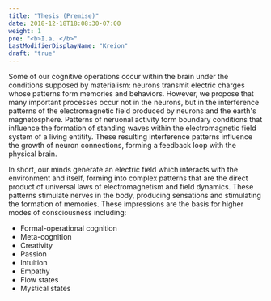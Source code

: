 ```yaml
---
title: "Thesis (Premise)"
date: 2018-12-18T18:08:30-07:00
weight: 1
pre: "<b>I.a. </b>"
LastModifierDisplayName: "Kreion"
draft: "true"
---
```


Some of our cognitive operations occur within the brain under the conditions supposed by materialism: neurons transmit electric charges whose patterns form memories and behaviors. However, we propose that many important processes occur not in the neurons, but in the interference patterns of the electromagnetic field produced by neurons and the earth's magnetosphere. Patterns of neruonal activity form boundary conditions that influence the formation of standing waves within the electromagnetic field system of a living entitity. These resulting interference patterns influence the growth of neuron connections, forming a feedback loop with the physical brain.

In short, our minds generate an electric field which interacts with the environment and itself, forming into complex patterns that are the direct product of universal laws of electromagnetism and field dynamics. These patterns stimulate nerves in the body, producing sensations and stimulating the formation of memories. These impressions are the basis for higher modes of consciousness including:

* Formal-operational cognition
* Meta-cognition
* Creativity
* Passion
* Intuition
* Empathy
* Flow states
* Mystical states

